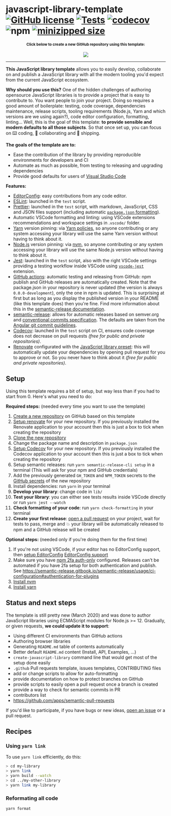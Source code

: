 # javascript-library-template [![GitHub license](https://img.shields.io/github/license/vvo/javascript-library-template?style=flat)](https://github.com/vvo/javascript-library-template/blob/master/LICENSE) [![Tests](https://github.com/vvo/javascript-library-template/workflows/CI/badge.svg)](https://github.com/vvo/javascript-library-template/actions) [![codecov](https://codecov.io/gh/vvo/javascript-library-template/branch/master/graph/badge.svg)](https://codecov.io/gh/vvo/javascript-library-template) ![npm](https://img.shields.io/npm/v/javascript-library-template) [![minizipped size](https://badgen.net/bundlephobia/minzip/javascript-library-template)](https://bundlephobia.com/result?p=javascript-library-template)

<p align="center">
<small><b>Click below to create a new GitHub repository using this template:</b></small>
<br/><br/><a href="https://github.com/vvo/javascript-library-template/generate">
<img src="https://img.shields.io/badge/use%20this-template-blue?logo=github">
</a>
</p>

---

**This JavaScript library template** allows you to easily develop, collaborate on and publish a JavaScript library with all the modern tooling you'd expect from the current JavaScript ecosystem.

**Why should you use this?** One of the hidden challenges of authoring opensource JavaScript libraries is to provide a project that is easy to contribute to. You want people to join your project. Doing so requires a good amount of boilerplate: testing, code coverage, dependencies maintenance, release scripts, tooling requirements (Node.js, Yarn and which versions are we using again?), code editor configuration, formatting, linting... Well, this is the goal of this template: **to provide sensible and modern defaults to all those subjects**. So that once set up, you can focus on ⌨️ coding, 🙌 collaborating and 🚀 shipping.

**The goals of the template are to:**

- Ease the contribution of the library by providing reproducible environments for developers and CI
- Automate as much as possible, from testing to releasing and upgrading dependencies
- Provide good defaults for users of [Visual Studio Code](https://code.visualstudio.com/)

**Features:**

- [EditorConfig](https://editorconfig.org/): easy contributions from any code editor.
- [ESLint](https://eslint.org/): launched in the `test` script.
- [Prettier](https://prettier.io/): launched in the `test` script, with markdown, JavaScript, CSS and JSON files support (including automatic [`package.json` formatting](https://github.com/matzkoh/prettier-plugin-packagejson)).
- Automatic VSCode formatting and linting: using VSCode extensions recommendations and workspace settings in .`vscode/` folder.
- [Yarn](http://yarnpkg.com/) version pinning: via [Yarn policies](https://classic.yarnpkg.com/en/docs/cli/policies/), so anyone contributing or any system accessing your library will use the same Yarn version without having to think about it.
- [Node.js](https://nodejs.org/) version pinning: via [nvm](https://github.com/nvm-sh/nvm), so anyone contributing or any system accessing your library will use the same Node.js version without having to think about it.
- [Jest](https://jestjs.io/): launched in the `test` script, also with the right VSCode settings providing a testing workflow inside VSCode using [`vscode-jest`](https://github.com/jest-community/vscode-jest) extension.
- [GitHub actions](https://github.com/features/actions): automatic testing and releasing from GitHub: npm publish and GitHub releases are automatically created. Note that the package.json in your repository is never updated (the version is always `0.0.0-development`), only the one in npm is updated. This is surprising at first but as long as you display the published version in your README (like this template does) then you're fine. Find more information about this in the [semantic-release documentation](https://semantic-release.gitbook.io/semantic-release/support/faq#why-is-the-package-jsons-version-not-updated-in-my-repository).
- [semantic-release](https://semantic-release.gitbook.io/semantic-release/): allows for automatic releases based on semver.org and [conventional commits specification](https://www.conventionalcommits.org/). The defaults are taken from the [Angular git commit guidelines](https://github.com/angular/angular.js/blob/master/DEVELOPERS.md#-git-commit-guidelines).
- [Codecov](https://codecov.io/): launched in the `test` script on CI, ensures code coverage does not decrease on pull requests _(free for public and private repositories)_.
- [Renovate](https://renovate.whitesourcesoftware.com/) configurated with the [JavaScript library preset](https://docs.renovatebot.com/presets-config/#configjs-lib): this will automatically update your dependencies by opening pull request for you to approve or not. So you never have to think about it _(free for public and private repositories)_.

## Setup

Using this template requires a bit of setup, but way less than if you had to start from 0. Here's what you need to do:

**Required steps:** (needed every time you want to use the template)

1. [Create a new repository](https://github.com/new) on GitHub based on this template
1. [Setup renovate](https://github.com/apps/renovate) for your new repository. If you previously installed the Renovate application to your account then this is just a box to tick when creating the repository
1. [Clone the new repository](https://help.github.com/en/github/creating-cloning-and-archiving-repositories/cloning-a-repository)
1. Change the package name and description in `package.json`
1. [Setup Codecov](https://github.com/apps/codecov) for your new repository. If you previously installed the Codecov application to your account then this is just a box to tick when creating the repository
1. Setup semantic releases: run `yarn semantic-release-cli setup` in a terminal (This will ask for your npm and GitHub credentials)
1. Add the previously generated `GH_TOKEN` and `NPM_TOKEN` secrets to the [GitHub secrets](https://help.github.com/en/actions/configuring-and-managing-workflows/creating-and-storing-encrypted-secrets#creating-encrypted-secrets) of the new repository
1. Install dependencies: run `yarn` in your terminal
1. **Develop your library**: change code in `lib/`
1. **Test your library**: you can either see tests results inside VSCode directly or run `yarn jest --watch`
1. **Check formatting of your code**: run `yarn check-formatting` in your terminal
1. **Create your first release**: [open a pull request](https://help.github.com/en/desktop/contributing-to-projects/creating-a-pull-request) on your project, wait for tests to pass, merge and 💥 your library will be automatically released to npm and a GitHub release will be created

**Optional steps:** (needed only if you're doing them for the first time)

1. If you're not using VSCode, if your editor has no EditorConfig support, then [setup EditorConfig](https://editorconfig.org/#download) [EditorConfig support](https://editorconfig.org/)
1. Make sure you have [npm 2fa auth-only](https://docs.npmjs.com/about-two-factor-authentication#authorization-only) configured. Releases can't be automated if you have 2fa setup for both authentication and publish. See https://semantic-release.gitbook.io/semantic-release/usage/ci-configuration#authentication-for-plugins
1. [Install nvm](https://github.com/nvm-sh/nvm)
1. [Install yarn](https://classic.yarnpkg.com/en/docs/install#alternatives-stable)

## Status and next steps

The template is still pretty new (March 2020) and was done to author JavaScript libraries using ECMAScript modules for Node.js >= 12. Gradually, or given requests, **we could update it to support**:

- Using different CI environments than GitHub actions
- Authoring browser libraries
- Generating `README.md` table of contents automatically
- Better default `README.md` content (Install, API, Examples, ...)
- `create-javascript-library` command line that would get most of the setup done easily
- `.github` Pull requests template, issues templates, CONTRIBUTING files
- add or change scripts to allow for auto-formatting
- provide documentation on how to protect branches on GitHub
- provide scripts to easily open a pull request once a branch is created
- provide a way to check for semantic commits in PR
- contributors list
- https://github.com/apps/semantic-pull-requests

If you'd like to participate, if you have bugs or new ideas, [open an issue](https://github.com/vvo/javascript-library-template/issues/new) or a pull request.

## Recipes

### Using `yarn link`

To use `yarn link` efficiently, do this:

```bash
> cd my-library
> yarn link
> yarn build --watch
> cd ../my-other-library
> yarn link my-library
```

### Reformating all code

```bash
yarn format
```
